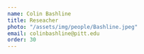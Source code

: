 ```yaml
---
name: Colin Bashline
title: Reseacher
photo: "/assets/img/people/Bashline.jpeg" 
email: colinbashline@pitt.edu
order: 30
---
```

